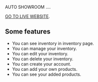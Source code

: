 AUTO SHOWROOM ....

[GO TO LIVE WEBSITE](https://mads-auto-showroom.web.app/).

## Some features 
* You can see inventory in inventory page.
* You can manage your inventory.
* You can edit your inventory.
* You can delete your inventory.
* You can create your account.
* You can add your own products.
* You can see your added products.